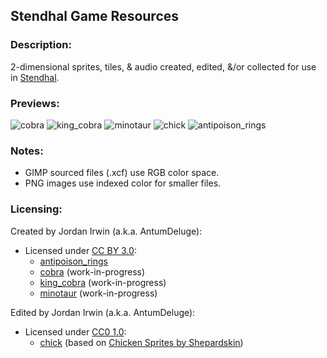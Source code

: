 ## Stendhal Game Resources


### **Description:**

2-dimensional sprites, tiles, & audio created, edited, &/or collected for use in [Stendhal](https://stendhalgame.org/).


### **Previews:**

![cobra](https://raw.githubusercontent.com/AntumDeluge/stendhal-resources/master/sprites/animal/cobra/preview.gif)
![king_cobra](https://raw.githubusercontent.com/AntumDeluge/stendhal-resources/master/sprites/animal/king_cobra/preview.gif)
![minotaur](https://raw.githubusercontent.com/AntumDeluge/stendhal-resources/master/sprites/creature/minotaur/preview.gif)
![chick](https://raw.githubusercontent.com/AntumDeluge/stendhal-resources/master/sprites/animal/chick/preview.gif)
![antipoison_rings](https://raw.githubusercontent.com/AntumDeluge/stendhal-resources/master/icons/antipoison_rings/preview.png)


### **Notes:**

- GIMP sourced files (.xcf) use RGB color space.
- PNG images use indexed color for smaller files.


### **Licensing:**

Created by Jordan Irwin (a.k.a. AntumDeluge):
  - Licensed under [CC BY 3.0](LICENSE.txt):
    - [antipoison_rings](icons/antipoison_rings)
    - [cobra](sprites/animal/cobra) (work-in-progress)
    - [king_cobra](sprites/animal/king_cobra) (work-in-progress)
    - [minotaur](sprites/creature/minotaur) (work-in-progress)

Edited by Jordan Irwin (a.k.a. AntumDeluge):
  - Licensed under [CC0 1.0](docs/licenses/CC0-1.0.txt):
    - [chick](sprites/animal/chick) (based on [Chicken Sprites by Shepardskin](https://opengameart.org/content/chicken-sprites))
